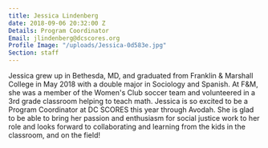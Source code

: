 ```yaml
---
title: Jessica Lindenberg
date: 2018-09-06 20:32:00 Z
Details: Program Coordinator
Email: jlindenberg@dcscores.org
Profile Image: "/uploads/Jessica-0d583e.jpg"
Section: staff
---
```


Jessica grew up in Bethesda, MD, and graduated from Franklin & Marshall College in May 2018 with a double major in Sociology and Spanish. At F&M, she was a member of the Women's Club soccer team and volunteered in a 3rd grade classroom helping to teach math. Jessica is so excited to be a Program Coordinator at DC SCORES this year through Avodah. She is glad to be able to bring her passion and enthusiasm for social justice work to her role and looks forward to collaborating and learning from the kids in the classroom, and on the field!